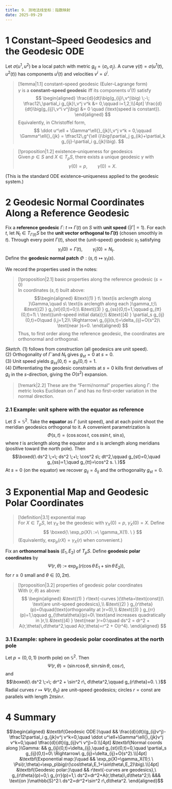 ```yaml
---
title: 9. 测地法线坐标：指数映射
date: 2025-09-29
---
```


# 1 Constant–Speed Geodesics and the Geodesic ODE

Let $\sigma(u^1,u^2)$ be a local patch with metric $g_{ij}=\langle \sigma_i,\sigma_j\rangle$. A curve $\gamma(t)=\sigma(u^1(t),u^2(t))$ has components $u^i(t)$ and velocities $v^i=\dot u^i$.

> [!lemma|1.1] constant–speed geodesic (Euler–Lagrange form)  
> $\gamma$ is a **constant–speed geodesic** iff its components $u^i(t)$ satisfy
> $$ \begin{aligned}
> \frac{d}{dt}\big(g_{ij}\,v^j\big) \;-\; \tfrac12\,\partial_i g_{jk}\,v^j v^k &= 0,\qquad i=1,2,\\[4pt]
> \frac{d}{dt}\big(g_{ij}\,v^i v^j\big) &= 0 \quad (\text{speed is constant}).
> \end{aligned}
>$$
> Equivalently, in Christoffel form,
> $$ \ddot u^\ell + \Gamma^\ell{}_{jk}\,v^j v^k = 0,\qquad
> \Gamma^\ell{}_{jk}
> = \tfrac12\,g^{\ell i}\big(\partial_j g_{ik}+\partial_k g_{ij}-\partial_i g_{jk}\big).
>$$

> [!proposition|1.2] existence–uniqueness for geodesics  
> Given $p\in S$ and $X\in T_pS$, there exists a unique geodesic $\gamma$ with
> $$\gamma(0)=p,\qquad \dot\gamma(0)=X.
>$$

(This is the standard ODE existence–uniqueness applied to the geodesic system.)

# 2 Geodesic Normal Coordinates Along a Reference Geodesic

Fix a **reference geodesic** $\Gamma:\ t\mapsto \Gamma(t)$ on $S$ with **unit speed** ($|\dot\Gamma|=1$). For each $t$, let $N_t\in T_{\Gamma(t)}S$ be the **unit vector orthogonal to $\dot\Gamma(t)$** (chosen smoothly in $t$). Through every point $\Gamma(t)$, shoot the (unit–speed) geodesic $\gamma_t$ satisfying
$$\gamma_t(0)=\Gamma(t),\qquad \dot\gamma_t(0)=N_t.$$
Define the **geodesic normal patch** $\Phi:(s,t)\mapsto \gamma_t(s)$.

We record the properties used in the notes:

> [!proposition|2.1] basic properties along the reference geodesic $(s=0)$  
> In coordinates $(s,t)$ built above:
> $$\begin{aligned}
> &\text{(1) } t\ \text{is arclength along }\Gamma,\quad s\ \text{is arclength along each }\gamma_t;\\
> &\text{(2) } g_{st}(0,t)=0;\\
> &\text{(3) } g_{ss}(0,t)=1,\qquad g_{tt}(0,t)=1\ \ \text{(unit–speed initial data)};\\
> &\text{(4) } \partial_s g_{ij}(0,t)=0\quad (i,j=1,2)\ \Rightarrow\ g_{ij}(s,t)=\delta_{ij}+O(s^2)\ \text{near }s=0.
> \end{aligned}
>$$
> Thus, to first order along the reference geodesic, the coordinates are orthonormal and orthogonal.

*Sketch.* 
(1) follows from construction (all geodesics are unit speed).  
(2) Orthogonality of $\dot\Gamma$ and $N_t$ gives $g_{st}=0$ at $s=0$.  
(3) Unit speed yields $g_{ss}(0,t)=g_{tt}(0,t)=1$.  
(4) Differentiating the geodesic constraints at $s=0$ kills first derivatives of $g_{ij}$ in the $s$-direction, giving the $O(s^2)$ expansion.

> [!remark|2.2]
> These are the “Fermi/normal” properties along $\Gamma$: the metric looks Euclidean on $\Gamma$ and has no first–order variation in the normal direction.

### 2.1 Example: unit sphere with the equator as reference

Let $S=\mathbb{S}^2$. Take the **equator** as $\Gamma$ (unit speed), and at each point shoot the meridian geodesics orthogonal to it. A convenient parametrization is
$$\Phi(s,t) = \big(\cos s \cos t,\ \cos s \sin t,\ \sin s\big),$$
where $t$ is arclength along the equator and $s$ is arclength along meridians (positive toward the north pole). Then
$$\boxed{\ ds^2 \;=\; ds^2 \;+\; \cos^2 s\; dt^2,\qquad g_{st}=0,\quad g_{ss}=1,\quad g_{tt}=\cos^2 s. \ }$$
At $s=0$ (on the equator) we recover $g_{ij}=\delta_{ij}$ and the orthogonality $g_{st}=0$.

# 3 Exponential Map and Geodesic Polar Coordinates

> [!definition|3.1] exponential map  
> For $X\in T_pS$, let $\gamma_X$ be the geodesic with $\gamma_X(0)=p,\ \dot\gamma_X(0)=X$. Define
> $$ \boxed{\ \exp_p(X)\ :=\ \gamma_X(1). \ }
>$$
> (Equivalently, $\exp_p(rX)=\gamma_X(r)$ when convenient.)

Fix an **orthonormal basis** $(E_1,E_2)$ of $T_pS$. Define **geodesic polar coordinates** by
$$\Psi(r,\theta)\ :=\ \exp_p\!\big(r(\cos\theta\,E_1+\sin\theta\,E_2)\big),$$
for $r\ge 0$ small and $\theta\in[0,2\pi)$.

> [!proposition|3.2] properties of geodesic polar coordinates  
> With $(r,\theta)$ as above:
> $$ \begin{aligned}
> &\text{(1) } r\text{-curves }(\theta=\text{const})\ \text{are unit–speed geodesics},\\
> &\text{(2) } g_{r\theta}(p)=0\quad(\text{orthogonality at }r=0),\\
> &\text{(3) } g_{rr}(p)=1,\qquad g_{\theta\theta}(p)=0\ \text{and increases quadratically in }r,\\
> &\text{(4) } \text{near }r=0:\quad ds^2 = dr^2 + A(r,\theta)\,d\theta^2,\quad A(r,\theta)=r^2 + O(r^4).
> \end{aligned}
>$$

### 3.1 Example: sphere in geodesic polar coordinates at the north pole
Let $p=(0,0,1)$ (north pole) on $\mathbb{S}^2$. Then
$$\Psi(r,\theta) = \big(\sin r \cos\theta,\ \sin r \sin\theta,\ \cos r\big),$$
and
$$\boxed{\ ds^2 \;=\; dr^2 + \sin^2 r\, d\theta^2,\qquad g_{r\theta}=0. \ }$$
Radial curves $r\mapsto \Psi(r,\theta_0)$ are unit–speed geodesics; circles $r=\text{const}$ are parallels with length $2\pi\sin r$.

# 4 Summary

$$\begin{aligned}
&\textbf{Geodesic ODE:}\quad && \frac{d}{dt}(g_{ij}v^j)-\tfrac12\partial_i g_{jk}v^j v^k=0,\quad
\ddot u^\ell+\Gamma^\ell{}_{jk}v^j v^k=0,\quad \tfrac{d}{dt}(g_{ij}v^i v^j)=0.\\[4pt]
&\textbf{Normal coords along }\Gamma: && g_{ij}(0,t)=\delta_{ij},\quad g_{st}(0,t)=0,\quad \partial_s g_{ij}(0,t)=0\ \Rightarrow\ g_{ij}=\delta_{ij}+O(s^2).\\[4pt]
&\textbf{Exponential map:}\quad && \exp_p(X)=\gamma_X(1);\ \ \Psi(r,\theta)=\exp_p\big(r(\cos\theta\,E_1+\sin\theta\,E_2)\big).\\[4pt]
&\textbf{Geodesic polar:}\quad && r\text{-curves are geodesics},\ g_{r\theta}(p)=0,\ g_{rr}(p)=1,\ ds^2=dr^2+A(r,\theta)\,d\theta^2;\\
&&& \text{on }\mathbb{S}^2:\ ds^2=dr^2+\sin^2 r\,d\theta^2.
\end{aligned}$$
